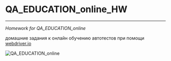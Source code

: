 # QA_EDUCATION_online_HW
------
*Homework for QA_EDUCATION_online*

домашние задания к онлайн обучению автотестов при помощи [webdriver.io](https://webdriver.io)

![QA_EDUCATION_online](https://i.imgur.com/6kyFl1x.png)
